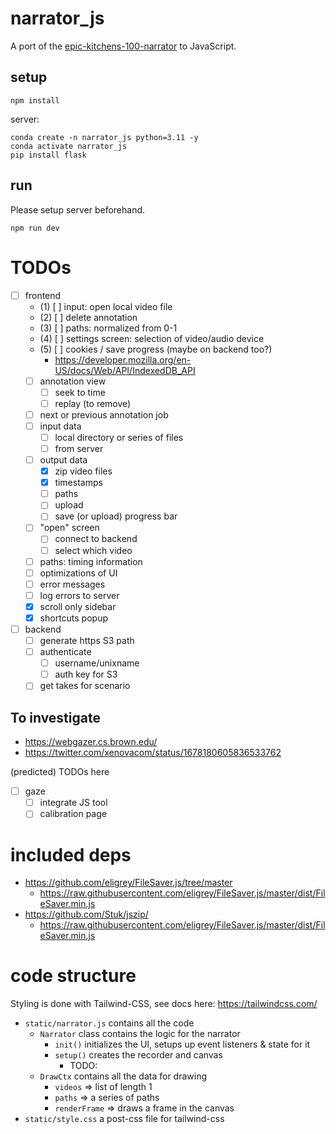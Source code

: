 # narrator_js

A port of the
[epic-kitchens-100-narrator](https://github.com/epic-kitchens/epic-kitchens-100-narrator)
to JavaScript.

## setup

```
npm install
```

server:

```
conda create -n narrator_js python=3.11 -y
conda activate narrator_js
pip install flask
```

## run

Please setup server beforehand.

```
npm run dev
```

# TODOs

- [ ] frontend
    - (1) [ ] input: open local video file
    - (2) [ ] delete annotation
    - (3) [ ] paths: normalized from 0-1
    - (4) [ ] settings screen: selection of video/audio device
    - (5) [ ] cookies / save progress (maybe on backend too?)
        - https://developer.mozilla.org/en-US/docs/Web/API/IndexedDB_API
    - [ ] annotation view
        - [ ] seek to time
        - [ ] replay (to remove)
    - [ ] next or previous annotation job
    - [ ] input data
        - [ ] local directory or series of files
        - [ ] from server
    - [ ] output data
        - [x] zip video files
        - [x] timestamps
        - [ ] paths
        - [ ] upload
        - [ ] save (or upload) progress bar
    - [ ] "open" screen
        - [ ] connect to backend
        - [ ] select which video
    - [ ] paths: timing information
    - [ ] optimizations of UI
    - [ ] error messages
    - [ ] log errors to server
    - [x] scroll only sidebar
    - [x] shortcuts popup
- [ ] backend
    - [ ] generate https S3 path
    - [ ] authenticate
        - [ ] username/unixname
        - [ ] auth key for S3
    - [ ] get takes for scenario

## To investigate
- https://webgazer.cs.brown.edu/ 
- https://twitter.com/xenovacom/status/1678180605836533762

(predicted) TODOs here
- [ ] gaze 
    - [ ] integrate JS tool
    - [ ] calibration page

# included deps

- https://github.com/eligrey/FileSaver.js/tree/master
    - https://raw.githubusercontent.com/eligrey/FileSaver.js/master/dist/FileSaver.min.js
- https://github.com/Stuk/jszip/
    - https://raw.githubusercontent.com/eligrey/FileSaver.js/master/dist/FileSaver.min.js

# code structure

Styling is done with Tailwind-CSS, see docs here: https://tailwindcss.com/

- `static/narrator.js` contains all the code 
    - `Narrator` class contains the logic for the narrator
        - `init()` initializes the UI, setups up event listeners & state for it
        - `setup()` creates the recorder and canvas
            - TODO: 
    - `DrawCtx` contains all the data for drawing
        - `videos` => list of length 1
        - `paths` => a series of paths
        - `renderFrame` => draws a frame in the canvas
- `static/style.css` a post-css file for tailwind-css

